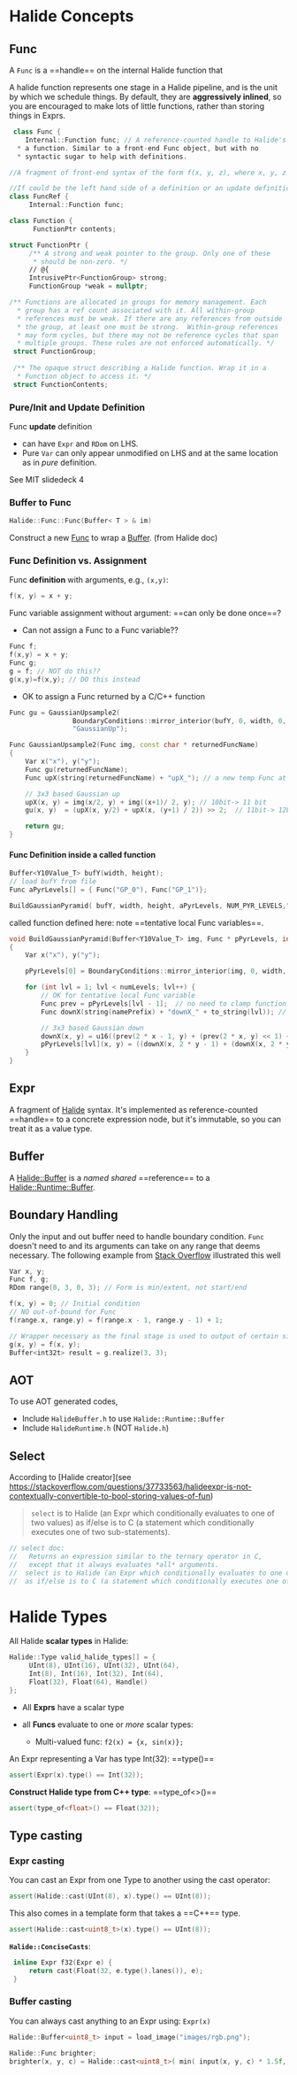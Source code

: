 # Halide Concepts

## Func

A `Func` is a ==handle== on the internal Halide function that 

A halide function represents one stage in a Halide pipeline, and is the unit by which we schedule things. By default, they are **aggressively inlined**, so you are encouraged to make lots of little functions, rather than storing things in Exprs.

```c++
 class Func {
 	Internal::Function func; // A reference-counted handle to Halide's internal representation of
  * a function. Similar to a front-end Func object, but with no
  * syntactic sugar to help with definitions.
```
```c++
//A fragment of front-end syntax of the form f(x, y, z), where x, y, z are Vars or Exprs.

//If could be the left hand side of a definition or an update definition, or it could be a call to a function. We don't know until we see how this object gets used.
class FuncRef {
     Internal::Function func;
```
```c++
class Function {
      FunctionPtr contents;
```
```c++
struct FunctionPtr {
     /** A strong and weak pointer to the group. Only one of these
      * should be non-zero. */
     // @{
     IntrusivePtr<FunctionGroup> strong;
     FunctionGroup *weak = nullptr;
```

```c++
/** Functions are allocated in groups for memory management. Each
  * group has a ref count associated with it. All within-group
  * references must be weak. If there are any references from outside
  * the group, at least one must be strong.  Within-group references
  * may form cycles, but there may not be reference cycles that span
  * multiple groups. These rules are not enforced automatically. */
 struct FunctionGroup;
 
 /** The opaque struct describing a Halide function. Wrap it in a
  * Function object to access it. */
 struct FunctionContents;
```

### Pure/Init and Update Definition

Func **update** definition 

- can have `Expr` and `RDom` on LHS.
- Pure `Var` can only appear unmodified on LHS and at the same location as in *pure* definition.

See MIT slidedeck 4

### Buffer to Func

```c++
Halide::Func::Func(Buffer< T > & im)
```

Construct a new [Func](http://halide-lang.org/docs/class_halide_1_1_func.html) to wrap a [Buffer](http://halide-lang.org/docs/class_halide_1_1_buffer.html). (from Halide doc)

### Func Definition vs. Assignment

Func **definition** with arguments, e.g., `(x,y)`: 
```c++
f(x, y) = x + y;
```

Func variable assignment without argument: ==can only be done once==?

- Can not assign a Func to a Func variable??
```c++
Func f;
f(x,y) = x + y;
Func g;
g = f; // NOT do this??
g(x,y)=f(x,y); // DO this instead
```
- OK to assign a Func returned by a C/C++ function

```c++
Func gu = GaussianUpsample2(
                BoundaryConditions::mirror_interior(bufY, 0, width, 0, height),
                "GaussianUp");

Func GaussianUpsample2(Func img, const char * returnedFuncName)
{
	Var x("x"), y("y");
	Func gu(returnedFuncName);
	Func upX(string(returnedFuncName) + "upX_"); // a new temp Func at every level

	// 3x3 based Gaussian up
	upX(x, y) = img(x/2, y) + img((x+1)/ 2, y); // 10bit-> 11 bit
	gu(x, y)  = (upX(x, y/2) + upX(x, (y+1) / 2)) >> 2;  // 11bit-> 12bit -> 10bit

    return gu;
}
```

#### Func Definition inside a called function

```c++
Buffer<Y10Value_T> bufY(width, height);
// load bufY from file
Func aPyrLevels[] = { Func("GP_0"), Func("GP_1")};

BuildGaussianPyramid( bufY, width, height, aPyrLevels, NUM_PYR_LEVELS,"GPyr_");
```

called function defined here: note ==tentative local Func variables==.

```c++
void BuildGaussianPyramid(Buffer<Y10Value_T> img, Func * pPyrLevels, int numLevels, const char * namePrefix)
{
	Var x("x"), y("y");

	pPyrLevels[0] = BoundaryConditions::mirror_interior(img, 0, width, 0, height);

	for (int lvl = 1; lvl < numLevels; lvl++) {
        // OK for tentative local Func variable
		Func prev = pPyrLevels[lvl - 1];  // no need to clamp function
		Func downX(string(namePrefix) + "downX_" + to_string(lvl)); // a new temp Func at every level

		// 3x3 based Gaussian down
		downX(x, y) = u16((prev(2 * x - 1, y) + (prev(2 * x, y) << 1) + prev(2 * x + 1, y)));
		pPyrLevels[lvl](x, y) = ((downX(x, 2 * y - 1) + (downX(x, 2 * y) << 1) + downX(x, 2 * y + 1)) >> 4);
	}
}
```



## Expr

A fragment of [Halide](http://halide-lang.org/docs/namespace_halide.html) syntax. It's implemented as reference-counted ==handle== to a concrete expression node, but it's immutable, so you can treat it as a value type.

## Buffer

A [Halide::Buffer](http://halide-lang.org/docs/class_halide_1_1_buffer.html) is a *named shared* ==reference== to a [Halide::Runtime::Buffer](http://halide-lang.org/docs/class_halide_1_1_runtime_1_1_buffer.html).

## Boundary Handling

Only the input and out buffer need to handle boundary condition. `Func` doesn't need to and its arguments can take on any range that deems necessary. The following example from [Stack Overflow](HTTPS://STACKOVERFLOW.COM/QUESTIONS/43168885/IS-THERE-ANY-WAY-TO-COMBINE-FUNCS-INTO-A-FUNC-HAS-ONE-MORE-DIMENSION) illustrated this well

```c++
Var x, y;
Func f, g;
RDom range(0, 3, 0, 3); // Form is min/extent, not start/end

f(x, y) = 0; // Initial condition
// NO out-of-bound for Func 
f(range.x, range.y) = f(range.x - 1, range.y - 1) + 1;

// Wrapper necessary as the final stage is used to output of certain size
g(x, y) = f(x, y);
Buffer<int32t> result = g.realize(3, 3);
```

## AOT

To use AOT generated codes, 

- Include `HalideBuffer.h` to use `Halide::Runtime::Buffer`
- Include `HalideRuntime.h` (NOT `Halide.h`)

## Select

According to [Halide creator](see https://stackoverflow.com/questions/37733563/halideexpr-is-not-contextually-convertible-to-bool-storing-values-of-fun)

>  `select` is to Halide (an Expr which conditionally evaluates to one of two values) as if/else is to C (a statement which conditionally executes one of two sub-statements).

```c++
// select doc:
//   Returns an expression similar to the ternary operator in C, 
//   except that it always evaluates *all* arguments.
//  select is to Halide (an Expr which conditionally evaluates to one of two values) 
//  as if/else is to C (a statement which conditionally executes one of two sub-statements).
```

# Halide Types

All Halide **scalar types** in Halide:

```c++
Halide::Type valid_halide_types[] = {
     UInt(8), UInt(16), UInt(32), UInt(64),
     Int(8), Int(16), Int(32), Int(64),
     Float(32), Float(64), Handle()
};
```

- All **Exprs** have a scalar type

- all **Funcs** evaluate to one or *more* scalar types:

  - Multi-valued func: `f2(x) = {x, sin(x)};`

An Expr representing a Var has type Int(32): ==type()==
```c++
assert(Expr(x).type() == Int(32));
```

**Construct Halide type from C++ type**: ==type_of<>()==

```c++
assert(type_of<float>() == Float(32));
```

## Type casting

### Expr casting

You can cast an Expr from one Type to another using the cast operator:

```c++
assert(Halide::cast(UInt(8), x).type() == UInt(8));
```

This also comes in a template form that takes a ==C++== type.
```c++
assert(Halide::cast<uint8_t>(x).type() == UInt(8));
```

**`Halide::ConciseCasts`**:

```c++
 inline Expr f32(Expr e) {
     return cast(Float(32, e.type().lanes()), e);
 }
```

### Buffer casting

You can always cast anything to an Expr using: `Expr(x)`

```c++
Halide::Buffer<uint8_t> input = load_image("images/rgb.png");

Halide::Func brighter;
brighter(x, y, c) = Halide::cast<uint8_t>( min( input(x, y, c) * 1.5f, 255) );
```



